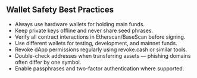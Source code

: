 ## Wallet Safety Best Practices

- Always use hardware wallets for holding main funds.
- Keep private keys offline and never share seed phrases.
- Verify all contract interactions in Etherscan/BaseScan before signing.
- Use different wallets for testing, development, and mainnet funds.
- Revoke dApp permissions regularly using revoke.cash or similar tools.
- Double-check addresses when transferring assets — phishing domains often differ by one symbol.
- Enable passphrases and two-factor authentication where supported.
